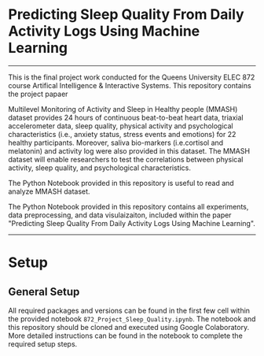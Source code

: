 # Predicting Sleep Quality From Daily Activity Logs Using Machine Learning

---

This is the final project work conducted for the Queens University ELEC 872 course Artifical Intelligence & Interactive Systems. This repository contains the project papaer 

Multilevel Monitoring of Activity and Sleep in Healthy people (MMASH) dataset provides 24 hours of continuous beat-to-beat heart data, triaxial accelerometer data, sleep quality, physical activity and psychological characteristics (i.e., anxiety status, stress events and emotions) for 22 healthy participants. Moreover, saliva bio-markers (i.e.cortisol and melatonin) and activity log were also provided in this dataset. The MMASH dataset will enable researchers to test the correlations between physical activity, sleep quality, and psychological characteristics.

The Python Notebook provided in this repository is useful to read and analyze MMASH dataset.

The Python Notebook provided in this repository contains all experiments, data preprocessing, and data visulaizaiton, included within the paper "Predicting Sleep Quality From Daily Activity Logs Using Machine Learning".

---

# Setup 

## General Setup

All required packages and versions can be found in the first few cell within the provided notebook `872_Project_Sleep_Quality.ipynb`. The notebook and this repository should be cloned and executed using Google Colaboratory. More detailed instructions can be found in the notebook to complete the required setup steps.


